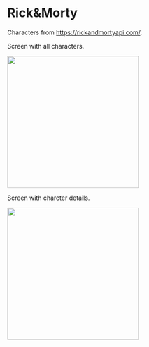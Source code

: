 # Rick&Morty
Characters from https://rickandmortyapi.com/.

Screen with all characters.

<img src="https://user-images.githubusercontent.com/45716819/114421204-bb64c600-9bbd-11eb-82a3-ebf3631057af.png" width=300 heght=600 >

Screen with charcter details.

<img src="https://user-images.githubusercontent.com/45716819/114421474-01ba2500-9bbe-11eb-9e34-6ccb17cd8cca.png" width=300 heght=600 >
